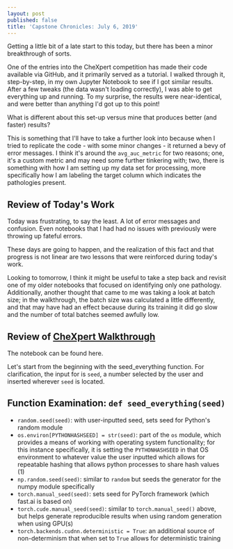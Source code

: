 ```yaml
---
layout: post
published: false
title: 'Capstone Chronicles: July 6, 2019'
---
```

Getting a little bit of a late start to this today, but there has been a minor breakthrough of sorts. 

One of the entries into the CheXpert competition has made their code available via GitHub, and it primarily served as a tutorial. I walked through it, step-by-step, in my own Jupyter Notebook to see if I got similar results. After a few tweaks (the data wasn't loading correctly), I was able to get everything up and running. To my surprise, the results were near-identical, and were better than anything I'd got up to this point!

What is different about this set-up versus mine that produces better (and faster) results? 

This is something that I'll have to take a further look into because when I tried to replicate the code - with some minor changes - it returned a bevy of error messages. I think it's around the `avg_auc_metric` for two reasons; one, it's a custom metric and may need some further tinkering with; two, there is something with how I am setting up my data set for processing, more specifically how I am labeling the target column which indicates the pathologies present. 

## Review of Today's Work

Today was frustrating, to say the least. A lot of error messages and confusion. Even notebooks that I had had no issues with previously were throwing up fateful errors. 

These days are going to happen, and the realization of this fact and that progress is not linear are two lessons that were reinforced during today's work. 

Looking to tomorrow, I think it might be useful to take a step back and revisit one of my older notebooks that focused on identifying only one pathology. Additionally, another thought that came to me was taking a look at batch size; in the walkthrough, the batch size was calculated a little differently, and that may have had an effect because during its training it did go slow and the number of total batches seemed awfully low. 

## Review of [CheXpert Walkthrough](https://github.com/simongrest/chexpert-entries/blob/master/replicating_chexpert.ipynb)

The notebook can be found here. 

Let's start from the beginning with the seed_everything function. For clarification, the input for is `seed`, a number selected by the user and inserted wherever `seed` is located.

## Function Examination: `def seed_everything(seed)`

- `random.seed(seed)`: with user-inputted seed, sets seed for Python's random module
- `os.environ[PYTHONHASHSEED] = str(seed)`: part of the `os` module, which provides a means of working with operating system functionality; for this instance specifically, it is setting the `PYTHONHASHSEED` in that OS environment to whatever value the user inputted which allows for repeatable hashing that allows python processes to share hash values (1)
- `np.random.seed(seed)`: similar to `random` but seeds the generator for the numpy module specifically
- `torch.manual_seed(seed)`: sets seed for PyTorch framework (which fast.ai is based on)
- `torch.cude.manual_seed(seed)`: similar to `torch.manual_seed()` above, but helps generate reproducible results when using random generation when using GPU(s)
- `torch.backends.cudnn.deterministic = True`: an additional source of non-determinism that when set to `True` allows for deterministic training